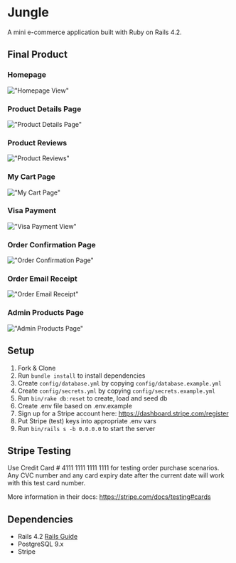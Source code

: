 # Jungle

A mini e-commerce application built with Ruby on Rails 4.2.

## Final Product

### Homepage

!["Homepage View"](https://github.com/vdutz/jungle-rails/blob/master/docs/homepage2.png?raw=true)

### Product Details Page

!["Product Details Page"](https://github.com/vdutz/jungle-rails/blob/master/docs/product-detail-view.png?raw=true)

### Product Reviews

!["Product Reviews"](https://github.com/vdutz/jungle-rails/blob/master/docs/reviews-section.png?raw=true)

### My Cart Page

!["My Cart Page"](https://github.com/vdutz/jungle-rails/blob/master/docs/my-cart-view.png?raw=true)

### Visa Payment

!["Visa Payment View"](https://github.com/vdutz/jungle-rails/blob/master/docs/visa-payment-view.png?raw=true)

### Order Confirmation Page

!["Order Confirmation Page"](https://github.com/vdutz/jungle-rails/blob/master/docs/order-confirmation-page.png?raw=true)

### Order Email Receipt

!["Order Email Receipt"](https://github.com/vdutz/jungle-rails/blob/master/docs/order-email-receipt-simulation.png?raw=true)

### Admin Products Page

!["Admin Products Page"](https://github.com/vdutz/jungle-rails/blob/master/docs/admin-products-page.png?raw=true)


## Setup

1. Fork & Clone
2. Run `bundle install` to install dependencies
3. Create `config/database.yml` by copying `config/database.example.yml`
4. Create `config/secrets.yml` by copying `config/secrets.example.yml`
5. Run `bin/rake db:reset` to create, load and seed db
6. Create .env file based on .env.example
7. Sign up for a Stripe account here: https://dashboard.stripe.com/register
8. Put Stripe (test) keys into appropriate .env vars
9. Run `bin/rails s -b 0.0.0.0` to start the server

## Stripe Testing

Use Credit Card # 4111 1111 1111 1111 for testing order purchase scenarios.  Any CVC number and any card expiry date after the current date will work with this test card number.

More information in their docs: <https://stripe.com/docs/testing#cards>

## Dependencies

* Rails 4.2 [Rails Guide](http://guides.rubyonrails.org/v4.2/)
* PostgreSQL 9.x
* Stripe
